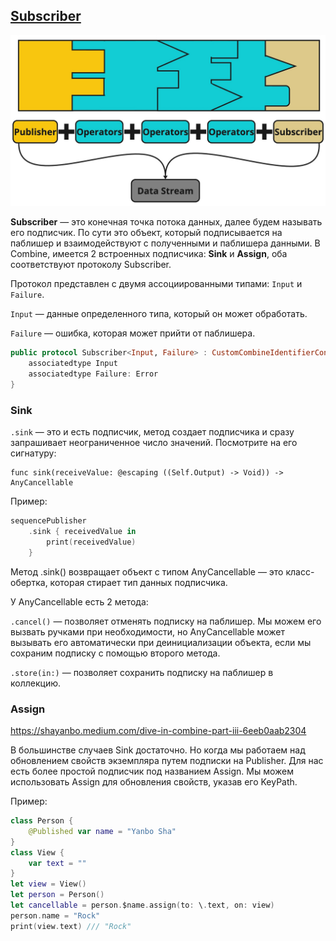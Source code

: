 ## [Subscriber](https://developer.apple.com/documentation/combine/subscriber)

![](https://github.com/eldaroid/pictures/blob/master/iOSWiki/Swift/Combine.jpg?raw=true)

**Subscriber** — это конечная точка потока данных, далее будем называть его подписчик. По сути это объект, который подписывается на паблишер и взаимодействуют с полученными и паблишера данными. В Combine, имеется 2 встроенных подписчика: **Sink** и **Assign**, оба соответствуют протоколу Subscriber.

Протокол представлен с двумя ассоциированными типами: `Input` и `Failure`.

`Input` — данные определенного типа, который он может обработать.

`Failure` — ошибка, которая может прийти от паблишера.

```swift
public protocol Subscriber<Input, Failure> : CustomCombineIdentifierConvertible {
    associatedtype Input
    associatedtype Failure: Error
}
```

### Sink

`.sink` — это и есть подписчик, метод создает подписчика и сразу запрашивает неограниченное число значений. Посмотрите на его сигнатуру:

```
func sink(receiveValue: @escaping ((Self.Output) -> Void)) -> AnyCancellable
```

Пример:

```swift
sequencePublisher
    .sink { receivedValue in
        print(receivedValue)
    }
```

Метод .sink() возвращает объект с типом AnyCancellable — это класс-обертка, которая стирает тип данных подписчика.

У AnyCancellable есть 2 метода:

`.cancel()` — позволяет отменять подписку на паблишер. Мы можем его вызвать ручками при необходимости, но AnyCancellable может вызывать его автоматически при деинициализации объекта, если мы сохраним подписку с помощью второго метода.

`.store(in:)` — позволяет сохранить подписку на паблишер в коллекцию. 

### Assign

https://shayanbo.medium.com/dive-in-combine-part-iii-6eeb0aab2304

В большинстве случаев Sink достаточно. Но когда мы работаем над обновлением свойств экземпляра путем подписки на Publisher. Для нас есть более простой подписчик под названием Assign. Мы можем использовать Assign для обновления свойств, указав его KeyPath.

Пример:
```swift
class Person {
    @Published var name = "Yanbo Sha"
}
class View {
    var text = ""
}
let view = View()
let person = Person()
let cancellable = person.$name.assign(to: \.text, on: view)
person.name = "Rock"
print(view.text) /// "Rock" 
```